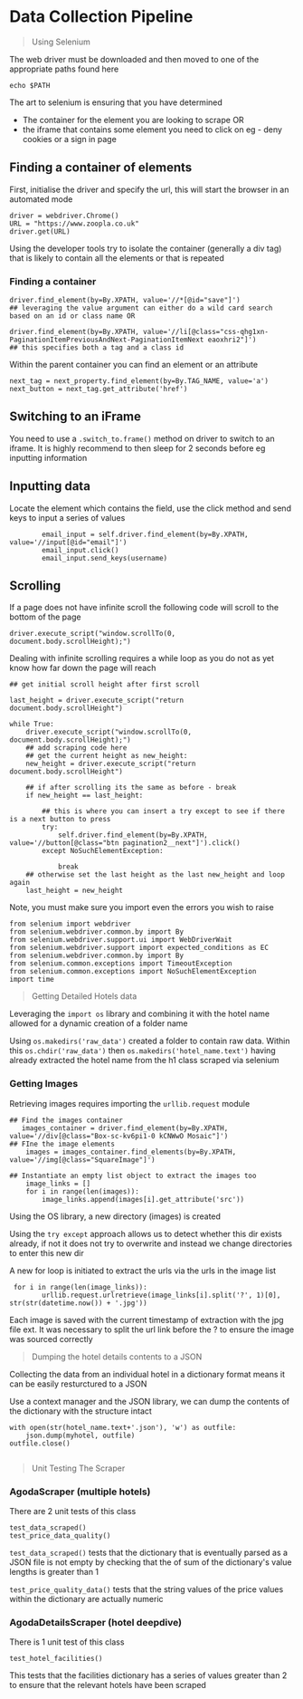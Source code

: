 # Data Collection Pipeline
> Using Selenium

The web driver must be downloaded and then moved to one of the appropriate paths found here 

```
echo $PATH
```
The art to selenium is ensuring that you have determined
* The container for the element you are looking to scrape
OR
* the iframe that contains some element you need to click on eg - deny cookies or a sign in page

## Finding a container of elements

First, initialise the driver and specify the url, this will start the browser in an automated mode

```
driver = webdriver.Chrome() 
URL = "https://www.zoopla.co.uk"
driver.get(URL)

```

Using the developer tools try to isolate the container (generally a div tag) that is likely to contain all the elements or that is repeated

### Finding a container

```
driver.find_element(by=By.XPATH, value='//*[@id="save"]')
## leveraging the value argument can either do a wild card search based on an id or class name OR

driver.find_element(by=By.XPATH, value='//li[@class="css-qhg1xn-PaginationItemPreviousAndNext-PaginationItemNext eaoxhri2"]')
## this specifies both a tag and a class id
```

Within the parent container you can find an element or an attribute

```
next_tag = next_property.find_element(by=By.TAG_NAME, value='a')
next_button = next_tag.get_attribute('href')

```

## Switching to an iFrame

You need to use a ```.switch_to.frame()``` method on driver to switch to an iframe. It is highly recommend to then sleep for 2 seconds before eg inputting information

## Inputting data
Locate the element which contains the field, use the click method and send keys to input a series of values

```
        email_input = self.driver.find_element(by=By.XPATH, value='//input[@id="email"]')
        email_input.click()
        email_input.send_keys(username)

```

## Scrolling
If a page does not have infinite scroll the following code will scroll to the bottom of the page

```
driver.execute_script("window.scrollTo(0, document.body.scrollHeight);")

```
Dealing with infinite scrolling requires a while loop as you do not as yet know how far down the page will reach

```
## get initial scroll height after first scroll

last_height = driver.execute_script("return document.body.scrollHeight")   

while True:
    driver.execute_script("window.scrollTo(0, document.body.scrollHeight);")
    ## add scraping code here
    ## get the current height as new_height:
    new_height = driver.execute_script("return document.body.scrollHeight")

    ## if after scrolling its the same as before - break
    if new_height == last_height:
    
        ## this is where you can insert a try except to see if there is a next button to press
        try:
            self.driver.find_element(by=By.XPATH, value='//button[@class="btn pagination2__next"]').click()
        except NoSuchElementException:
            
            break
    ## otherwise set the last height as the last new_height and loop again
    last_height = new_height
```

Note, you must make sure you import even the errors you wish to raise

```
from selenium import webdriver 
from selenium.webdriver.common.by import By
from selenium.webdriver.support.ui import WebDriverWait
from selenium.webdriver.support import expected_conditions as EC
from selenium.webdriver.common.by import By
from selenium.common.exceptions import TimeoutException
from selenium.common.exceptions import NoSuchElementException
import time
```

> Getting Detailed Hotels data

Leveraging the ``` import os ``` library and combining it with the hotel name allowed for a dynamic creation of a folder name

Using ``` os.makedirs('raw_data') ``` created a folder to contain raw data. Within this ``` os.chdir('raw_data') ``` then ``` os.makedirs('hotel_name.text') ``` having already extracted the hotel name from the h1 class scraped via selenium

### Getting Images

Retrieving images requires importing the ``` urllib.request ``` module

```
## Find the images container
   images_container = driver.find_element(by=By.XPATH, value='//div[@class="Box-sc-kv6pi1-0 kCNWwO Mosaic"]')
## FIne the image elements 
    images = images_container.find_elements(by=By.XPATH, value='//img[@class="SquareImage"]')

## Instantiate an empty list object to extract the images too
    image_links = []
    for i in range(len(images)):
        image_links.append(images[i].get_attribute('src'))

```

Using the OS library, a new directory (images) is created

Using the ``` try except ``` approach allows us to detect whether this dir exists already, if not it does not try to overwrite and instead we change directories to enter this new dir 

A new for loop is initiated to extract the urls via the urls in the image list

```
 for i in range(len(image_links)):
        urllib.request.urlretrieve(image_links[i].split('?', 1)[0], str(str(datetime.now()) + '.jpg'))

```
Each image is saved with the current timestamp of extraction with the jpg file ext. It was necessary to split the url link before the ? to ensure the image was sourced correctly

> Dumping the hotel details contents to a JSON

Collecting the data from an individual hotel in a dictionary format means it can be easily resturctured to a JSON

Use a context manager and the JSON library, we can dump the contents of the dictionary with the structure intact 

```
with open(str(hotel_name.text+'.json'), 'w') as outfile:
    json.dump(myhotel, outfile)
outfile.close()


```
> Unit Testing The Scraper

### AgodaScraper (multiple hotels)

There are 2 unit tests of this class

```
test_data_scraped()
test_price_data_quality()
```

```test_data_scraped()``` tests that the dictionary that is eventually parsed as a JSON file is not empty by checking that the of sum of the dictionary's value lengths is greater than 1

```test_price_quality_data()``` tests that the string values of the price values within the dictionary are actually numeric

### AgodaDetailsScraper (hotel deepdive)

There is 1 unit test of this class

```
test_hotel_facilities()
```

This tests that the facilities dictionary has a series of values greater than 2 to ensure that the relevant hotels have been scraped
